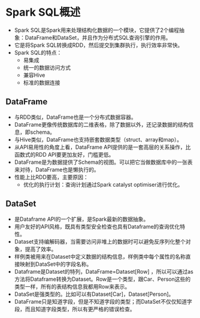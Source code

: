 # Spark SQL概述

  - Spark SQL是Spark用来处理结构化数据的一个模块，它提供了2个编程抽象：DataFrame和DataSet，并且作为分布式SQL查询引擎的作用。
  - 它是将Spark SQL转换成RDD，然后提交到集群执行，执行效率非常快。
  - Spark SQL的特点：
    - 易集成
    - 统一的数据访问方式
    - 兼容Hive
    - 标准的数据连接
    
## DataFrame

  - 与RDD类似，DataFrame也是一个分布式数据容器。
  - DataFrame更像传统数据库的二维表格，除了数据以外，还记录数据的结构信息，即schema。
  - 与Hive类似，DataFrame也支持嵌套数据类型（struct、array和map）。
  - 从API易用性的角度上看，DataFrame API提供的是一套高层的关系操作，比函数式的RDD API要更加友好，门槛更低。
  - DataFrame是为数据提供了Schema的视图。可以把它当做数据库中的一张表来对待，DataFrame也是懒执行的。
  - 性能上比RDD要高，主要原因：
    - 优化的执行计划：查询计划通过Spark catalyst optimiser进行优化。
  
## DataSet

  - 是Dataframe API的一个扩展，是Spark最新的数据抽象。
  - 用户友好的API风格，既具有类型安全检查也具有Dataframe的查询优化特性。
  - Dataset支持编解码器，当需要访问非堆上的数据时可以避免反序列化整个对象，提高了效率。
  - 样例类被用来在Dataset中定义数据的结构信息，样例类中每个属性的名称直接映射到DataSet中的字段名称。
  - Dataframe是Dataset的特列，DataFrame=Dataset[Row] ，所以可以通过as方法将Dataframe转换为Dataset。Row是一个类型，跟Car、Person这些的类型一样，所有的表结构信息我都用Row来表示。
  - DataSet是强类型的。比如可以有Dataset[Car]，Dataset[Person]。
  - DataFrame只是知道字段，但是不知道字段的类型；而DataSet不仅仅知道字段，而且知道字段类型，所以有更严格的错误检查。
  
  
  
  
  
  
  
